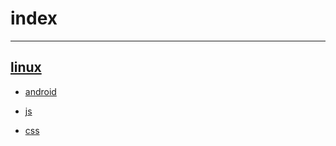# index

------

## [linux](linux/linux.html)

* [android](linux/android.html)

* [js](js/js.html)
* [css](css/css.html)
